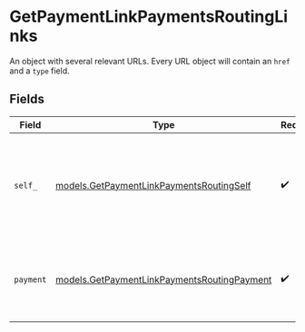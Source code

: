 # GetPaymentLinkPaymentsRoutingLinks

An object with several relevant URLs. Every URL object will contain an `href` and a `type` field.


## Fields

| Field                                                                                            | Type                                                                                             | Required                                                                                         | Description                                                                                      |
| ------------------------------------------------------------------------------------------------ | ------------------------------------------------------------------------------------------------ | ------------------------------------------------------------------------------------------------ | ------------------------------------------------------------------------------------------------ |
| `self_`                                                                                          | [models.GetPaymentLinkPaymentsRoutingSelf](../models/getpaymentlinkpaymentsroutingself.md)       | :heavy_check_mark:                                                                               | In v2 endpoints, URLs are commonly represented as objects with an `href` and `type` field.       |
| `payment`                                                                                        | [models.GetPaymentLinkPaymentsRoutingPayment](../models/getpaymentlinkpaymentsroutingpayment.md) | :heavy_check_mark:                                                                               | The API resource URL of the [payment](get-payment) that belong to this route.                    |